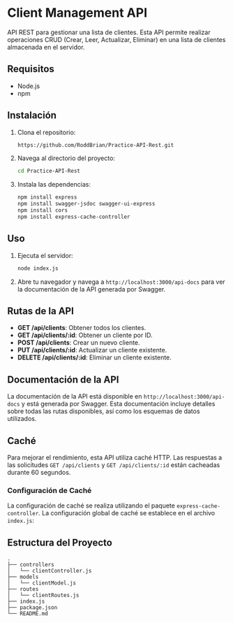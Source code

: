 # Client Management API

API REST para gestionar una lista de clientes. Esta API permite realizar operaciones CRUD (Crear, Leer, Actualizar, Eliminar) en una lista de clientes almacenada en el servidor.

## Requisitos

- Node.js
- npm

## Instalación

1. Clona el repositorio:
    ```sh
    https://github.com/RoddBrian/Practice-API-Rest.git
    ```

2. Navega al directorio del proyecto:
    ```sh
    cd Practice-API-Rest
    ```

3. Instala las dependencias:
    ```sh
    npm install express
    npm install swagger-jsdoc swagger-ui-express
    npm install cors
    npm install express-cache-controller
    ```

## Uso

1. Ejecuta el servidor:
    ```sh
    node index.js
    ```

2. Abre tu navegador y navega a `http://localhost:3000/api-docs` para ver la documentación de la API generada por Swagger.

## Rutas de la API

- **GET /api/clients**: Obtener todos los clientes.
- **GET /api/clients/:id**: Obtener un cliente por ID.
- **POST /api/clients**: Crear un nuevo cliente.
- **PUT /api/clients/:id**: Actualizar un cliente existente.
- **DELETE /api/clients/:id**: Eliminar un cliente existente.

## Documentación de la API

La documentación de la API está disponible en `http://localhost:3000/api-docs` y está generada por Swagger. Esta documentación incluye detalles sobre todas las rutas disponibles, así como los esquemas de datos utilizados.

## Caché

Para mejorar el rendimiento, esta API utiliza caché HTTP. Las respuestas a las solicitudes `GET /api/clients` y `GET /api/clients/:id` están cacheadas durante 60 segundos.

### Configuración de Caché

La configuración de caché se realiza utilizando el paquete `express-cache-controller`. La configuración global de caché se establece en el archivo `index.js`:


## Estructura del Proyecto

```plaintext
.
├── controllers
│   └── clientController.js
├── models
│   └── clientModel.js
├── routes
│   └── clientRoutes.js
├── index.js
├── package.json
└── README.md
